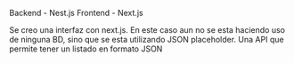 Backend - Nest.js
Frontend - Next.js

 Se creo una interfaz con next.js. En este caso aun no se esta haciendo uso de ninguna BD, sino que se esta utilizando JSON placeholder. Una API que permite tener un listado en formato JSON

